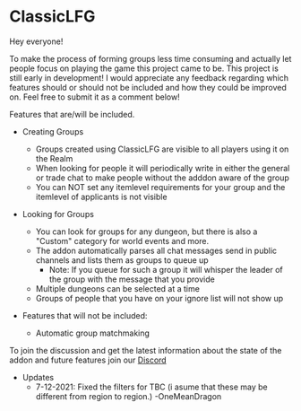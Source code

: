 # ClassicLFG

Hey everyone!

To make the process of forming groups less time consuming and actually let people focus on playing the game this project came to be. This project is still early in development! I would appreciate any feedback regarding which features should or should not be included and how they could be improved on. Feel free to submit it as a comment below!

Features that are/will be included.

* Creating Groups
    * Groups created using ClassicLFG are visible to all players using it on the Realm
    * When looking for people it will periodically write in either the general or trade chat to make people without the adddon aware of the group
    * You can NOT set any itemlevel requirements for your group and the itemlevel of applicants is not visible

* Looking for Groups
    * You can look for groups for any dungeon, but there is also a "Custom" category for world events and more.
    * The addon automatically parses all chat messages send in public channels and lists them as groups to queue up
        * Note: If you queue for such a group it will whisper the leader of the group with the message that you provide 
    * Multiple dungeons can be selected at a time
    * Groups of people that you have on your ignore list will not show up

* Features that will not be included:
    * Automatic group matchmaking
 

To join the discussion and get the latest information about the state of the addon and future features join our [Discord](https://discord.gg/DYxZKe)

* Updates
   * 7-12-2021: Fixed the filters for TBC (i asume that these may be different from region to region.) -OneMeanDragon
